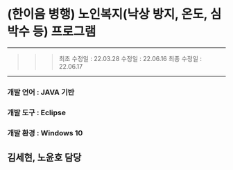  # (한이음 병행) 노인복지(낙상 방지, 온도, 심박수 등) 프로그램
---
>>> 최초 수정일 : 22.03.28
>>> 수정일 : 22.06.16
>>> 최종 수정일 : 22.06.17
---
### 개발 언어 : JAVA 기반
### 개발 도구 : Eclipse
### 개발 환경 : Windows 10
## 김세현, 노윤호 담당
